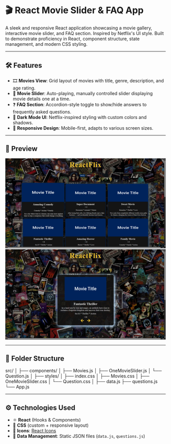# 🎬 React Movie Slider & FAQ App

A sleek and responsive React application showcasing a movie gallery, interactive movie slider, and FAQ section. Inspired by Netflix's UI style. Built to demonstrate proficiency in React, component structure, state management, and modern CSS styling.

---

## 🛠️ Features

- 🎞️ **Movies View**: Grid layout of movies with title, genre, description, and age rating.
- 🎠 **Movie Slider**: Auto-playing, manually controlled slider displaying movie details one at a time.
- ❓ **FAQ Section**: Accordion-style toggle to show/hide answers to frequently asked questions.
- 🌙 **Dark Mode UI**: Netflix-inspired styling with custom colors and shadows.
- 🔁 **Responsive Design**: Mobile-first, adapts to various screen sizes.

---

## 📸 Preview

![App Screenshot](./Screenshots/Shot1.jpg) 
![App Screenshot](./Screenshots/Shot2.jpg) 

---

## 📂 Folder Structure

src/
│
├── components/
│ ├── Movies.js
│ ├── OneMovieSlider.js
│ └── Question.js
│
├── styles/
│ ├── index.css
│ ├── Movies.css
│ ├── OneMovieSlider.css
│ └── Question.css
│
├── data.js
├── questions.js
└── App.js

---
## ⚙️ Technologies Used

- ⚛️ **React** (Hooks & Components)
- 💅 **CSS** (custom + responsive layout)
- 🎨 **Icons**: [React Icons](https://react-icons.github.io/react-icons/)
- 📁 **Data Management**: Static JSON files (`data.js`, `questions.js`)